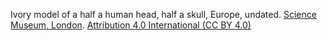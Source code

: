 Ivory model of a half a human head, half a skull, Europe, undated. [Science Museum, London](https://wellcomecollection.org/). [Attribution 4.0 International (CC BY 4.0)](https://creativecommons.org/licenses/by/4.0/)
